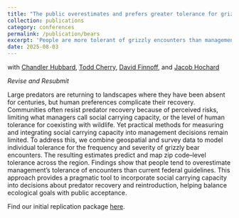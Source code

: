 ```yaml
---
title: "The public overestimates and prefers greater tolerance for grizzly bear encounters than defined by the United States management guidelines"
collection: publications
category: conferences
permalink: /publication/bears
excerpt: 'People are more tolerant of grizzly encounters than management rules, all, with significant local and regional variation. We use survey data and predictive mapping to document these misalignments between public preferences and federal risk standards.'
date: 2025-08-03
---
```


with [Chandler Hubbard](https://sites.google.com/view/chandlerhubbard), [Todd Cherry](https://tlcherry.weebly.com/), [David Finnoff](https://www.uwyo.edu/business/about-us/directory/finnoff-david.html), and [Jacob Hochard](https://www.jacobhochard.com/)

_Revise and Resubmit_

Large predators are returning to landscapes where they have been absent for centuries, but human preferences complicate their recovery. Communities often resist predator recovery because of perceived risks, limiting what managers call social carrying capacity, or the level of human tolerance for coexisting with wildlife. Yet practical methods for measuring and integrating social carrying capacity into management decisions remain limited. To address this, we combine geospatial and survey data to model individual tolerance for the frequency and severity of grizzly bear encounters. The resulting estimates predict and map zip code–level tolerance across the region. Findings show that people tend to overestimate management’s tolerance of encounters than current federal guidelines. This approach provides a pragmatic tool to incorporate social carrying capacity into decisions about predator recovery and reintroduction, helping balance ecological goals with public acceptance.

Find our initial replication package [here](https://github.com/fletcherian/grizzly-risk).
